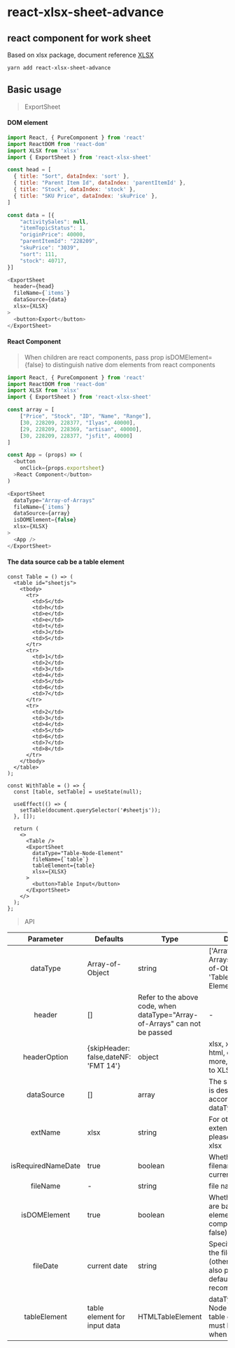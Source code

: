 # react-xlsx-sheet-advance

## react component for work sheet

Based on xlsx package, document reference <a href="https://github.com/SheetJS/js-xlsx/">XLSX</a>

```bash
yarn add react-xlsx-sheet-advance
```

## Basic usage

> ExportSheet

#### DOM element

```js
import React, { PureComponent } from 'react'
import ReactDOM from 'react-dom'
import XLSX from 'xlsx'
import { ExportSheet } from 'react-xlsx-sheet'

const head = [
  { title: "Sort", dataIndex: 'sort' },
  { title: "Parent Item Id", dataIndex: 'parentItemId' },
  { title: "Stock", dataIndex: 'stock' },
  { title: "SKU Price", dataIndex: 'skuPrice' },
]

const data = [{
    "activitySales": null,
    "itemTopicStatus": 1,
    "originPrice": 40000,
    "parentItemId": "228209",
    "skuPrice": "3039",
    "sort": 111,
    "stock": 40717,
}]

<ExportSheet
  header={head}
  fileName={`items`}
  dataSource={data}
  xlsx={XLSX}
>
  <button>Export</button>
</ExportSheet>

```

#### React Component

> When children are react components, pass prop isDOMElement={false} to distinguish native dom elements from react components

```js
import React, { PureComponent } from 'react'
import ReactDOM from 'react-dom'
import XLSX from 'xlsx'
import { ExportSheet } from 'react-xlsx-sheet'

const array = [
    ["Price", "Stock", "ID", "Name", "Range"],
    [30, 228209, 228377, "Ilyas", 40000],
    [29, 228209, 228369, "artisan", 40000],
    [30, 228209, 228377, "jsfit", 40000]
]

const App = (props) => (
  <button
    onClick={props.exportsheet}
  >React Component</button>
)

<ExportSheet
  dataType="Array-of-Arrays"
  fileName={`items`}
  dataSource={array}
  isDOMElement={false}
  xlsx={XLSX}
>
  <App />
</ExportSheet>

```

#### The data source cab be a table element

```tsx
const Table = () => (
  <table id="sheetjs">
    <tbody>
      <tr>
        <td>S</td>
        <td>h</td>
        <td>e</td>
        <td>e</td>
        <td>t</td>
        <td>J</td>
        <td>S</td>
      </tr>
      <tr>
        <td>1</td>
        <td>2</td>
        <td>3</td>
        <td>4</td>
        <td>5</td>
        <td>6</td>
        <td>7</td>
      </tr>
      <tr>
        <td>2</td>
        <td>3</td>
        <td>4</td>
        <td>5</td>
        <td>6</td>
        <td>7</td>
        <td>8</td>
      </tr>
    </tbody>
  </table>
);

const WithTable = () => {
  const [table, setTable] = useState(null);

  useEffect(() => {
    setTable(document.querySelector('#sheetjs'));
  }, []);

  return (
    <>
      <Table />
      <ExportSheet
        dataType="Table-Node-Element"
        fileName={`table`}
        tableElement={table}
        xlsx={XLSX}
      >
        <button>Table Input</button>
      </ExportSheet>
    </>
  );
};
```

> API

|      Parameter     | Defaults                             | Type                                                                       | Describe                                                                                      |
|:------------------:|--------------------------------------|----------------------------------------------------------------------------|-----------------------------------------------------------------------------------------------|
| dataType           | Array-of-Object                      | string                                                                     | ['Array-of-Arrays', 'Array-of-Object', 'Table-Node-Element']                                  |
| header             | []                                   | Refer to the above code, when dataType="Array-of-Arrays" can not be passed | -                                                                                             |
| headerOption       | {skipHeader: false,dateNF: 'FMT 14'} | object                                                                     | xlsx, xlsm, txt, html, odsFor more, please refer to XLSX                                      |
| dataSource         | []                                   | array                                                                      | The specific value is described according to dataType                                         |
| extName            | xlsx                                 | string                                                                     | For other extensions, please refer to xlsx                                                    |
| isRequiredNameDate | true                                 | boolean                                                                    | Whether the filename has the current date                                                     |
| fileName           | -                                    | string                                                                     | file name                                                                                     |
| isDOMElement       | true                                 | boolean                                                                    | Whether children are basic dom elements (react component is false)                            |
| fileDate           | current date                         | string                                                                     | Specify a date for the file name (other values are also possible), the default is recommended |
| tableElement       | table element for input data         | HTMLTableElement                                                           | dataType="Table-Node-Element"A table element must be provided when                            |

